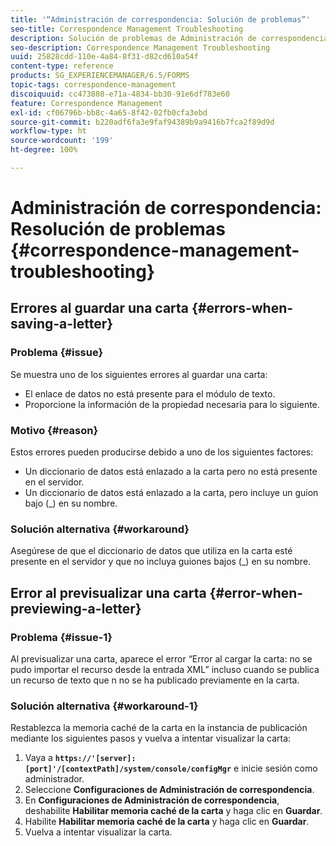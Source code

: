 ```yaml
---
title: '“Administración de correspondencia: Solución de problemas”'
seo-title: Correspondence Management Troubleshooting
description: Solución de problemas de Administración de correspondencia
seo-description: Correspondence Management Troubleshooting
uuid: 25828cdd-110e-4a84-8f31-d82cd610a54f
content-type: reference
products: SG_EXPERIENCEMANAGER/6.5/FORMS
topic-tags: correspondence-management
discoiquuid: cc473808-e71a-4834-bb30-91e6df783e60
feature: Correspondence Management
exl-id: cf06796b-bb8c-4a65-8f42-02fb0cfa3ebd
source-git-commit: b220adf6fa3e9faf94389b9a9416b7fca2f89d9d
workflow-type: ht
source-wordcount: '199'
ht-degree: 100%

---
```


# Administración de correspondencia: Resolución de problemas {#correspondence-management-troubleshooting}

## Errores al guardar una carta {#errors-when-saving-a-letter}

### Problema {#issue}

Se muestra uno de los siguientes errores al guardar una carta:

* El enlace de datos no está presente para el módulo de texto.
* Proporcione la información de la propiedad necesaria para lo siguiente.

### Motivo {#reason}

Estos errores pueden producirse debido a uno de los siguientes factores:

* Un diccionario de datos está enlazado a la carta pero no está presente en el servidor.
* Un diccionario de datos está enlazado a la carta, pero incluye un guion bajo (_) en su nombre.

### Solución alternativa {#workaround}

Asegúrese de que el diccionario de datos que utiliza en la carta esté presente en el servidor y que no incluya guiones bajos (_) en su nombre.

## Error al previsualizar una carta {#error-when-previewing-a-letter}

### Problema {#issue-1}

Al previsualizar una carta, aparece el error “Error al cargar la carta: no se pudo importar el recurso desde la entrada XML” incluso cuando se publica un recurso de texto que n no se ha publicado previamente en la carta.

### Solución alternativa {#workaround-1}

Restablezca la memoria caché de la carta en la instancia de publicación mediante los siguientes pasos y vuelva a intentar visualizar la carta:

1. Vaya a **`https://'[server]:[port]'/[contextPath]/system/console/configMgr`** e inicie sesión como administrador.
1. Seleccione **Configuraciones de Administración de correspondencia**.
1. En **Configuraciones de Administración de correspondencia**, deshabilite **Habilitar memoria caché de la carta** y haga clic en **Guardar**.
1. Habilite **Habilitar memoria caché de la carta** y haga clic en **Guardar**.
1. Vuelva a intentar visualizar la carta.
